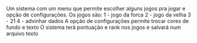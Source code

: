 Um sistema com um menu que permite escolher alguns jogos pra jogar e opção de configurações. Os jogos são: 
1 - jogo da forca
2 - jogo da velha 
3 - 21
4 - advinhar dados
A opção de configurações permite trocar cores de fundo e texto
O sistema terá pontuação e rank nos jogos e salvará num arquivo texto